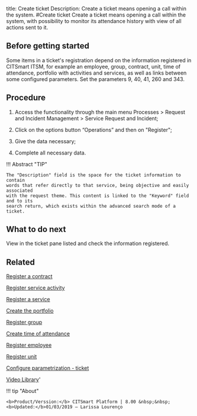 title:  Create ticket
Description: Create a ticket means opening a call within the system.
#Create ticket
Create a ticket means opening a call within the system, with possibility to monitor its attendance history with view of all actions sent to it.

Before getting started
--------------------------

Some items in a ticket's registration depend on the information registered in
CITSmart ITSM, for example an employee, group, contract, unit, time of
attendance, portfolio with activities and services, as well as links between
some configured parameters. Set the parameters 9, 40, 41, 260 and 343.

Procedure
-------------

1.  Access the functionality through the main menu Processes \> Request and
    Incident Management \> Service Request and Incident;

2.  Click on the options button “Operations” and then on "Register";

3.  Give the data necessary;

4.  Complete all necessary data.

!!! Abstract "TIP"

    The "Description" field is the space for the ticket information to contain 
    words that refer directly to that service, being objective and easily associated 
    with the request theme. This content is linked to the "Keyword" field and to its 
    search return, which exists within the advanced search mode of a ticket.

What to do next
-------------------

View in the ticket pane listed and check the information registered.

Related
-----------

[Register a contract](/en-us/citsmart-platform-8/additional-features/contract-management/use/register-contract.html)

[Register service activity](/en-us/citsmart-platform-8/processes/portfolio-and-catalog/use/register-service-activity.html)

[Register a service](/en-us/citsmart-platform-8/processes/portfolio-and-catalog/use/register-a-service.html)

[Create the portfolio](/en-us/citsmart-platform-8/processes/portfolio-and-catalog/use/create-the-portfolio.html)

[Register group](/en-us/citsmart-platform-8/initial-settings/access-settings/user/register-groups.html)

[Create time of attendance](/en-us/citsmart-platform-8/processes/service-level/configuration/create-time-attendance.html)

[Register employee](/en-us/citsmart-platform-8/initial-settings/access-settings/user/register-employee.html)

[Register unit](/en-us/citsmart-platform-8/platform-administration/region-and-language/register-unit.html)

[Configure parametrization - ticket](/en-us/citsmart-platform-8/platform-administration/parameters-list/configure-parametrization-ticket.html)

<i class='fa fa-youtube-play  fa-2x' style='color:#97ce17;vertical-align: middle;'> </i> [Video Library](https://www.youtube.com/playlist?list=PLB5qK2uzf2RNrJnhiXj3dbmgsm9-quhfz)'

!!! tip "About"

    <b>Product/Verssion:</b> CITSmart Platform | 8.00 &nbsp;&nbsp;
    <b>Updated:</b>01/03/2019 – Larissa Lourenço

